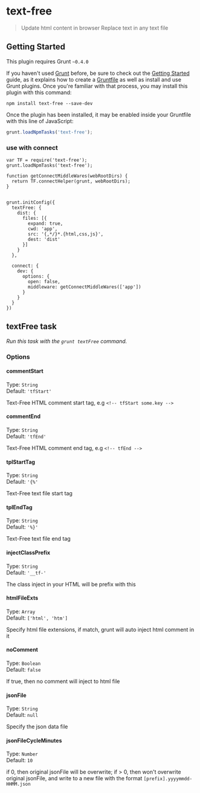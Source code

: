 # text-free

> Update html content in browser
> Replace text in any text file


## Getting Started
This plugin requires Grunt `~0.4.0`

If you haven't used [Grunt](http://gruntjs.com/) before, be sure to check out the [Getting Started](http://gruntjs.com/getting-started) guide, as it explains how to create a [Gruntfile](http://gruntjs.com/sample-gruntfile) as well as install and use Grunt plugins. Once you're familiar with that process, you may install this plugin with this command:

```shell
npm install text-free --save-dev
```

Once the plugin has been installed, it may be enabled inside your Gruntfile with this line of JavaScript:

```js
grunt.loadNpmTasks('text-free');
```

### use with connect

    var TF = require('text-free');
    grunt.loadNpmTasks('text-free');
    
    function getConnectMiddleWares(webRootDirs) {
      return TF.connectHelper(grunt, webRootDirs);
    }
    
    
    grunt.initConfig({
      textFree: {
        dist: {
          files: [{
            expand: true,
            cwd: 'app',
            src: '{,*/}*.{html,css,js}',
            dest: 'dist'
          }]
        }
      },
    
      connect: {
        dev: {
          options: {
            open: false,
            middleware: getConnectMiddleWares(['app'])
          }
        }
      }
    })



## textFree task
_Run this task with the `grunt textFree` command._

### Options


  
#### commentStart
Type: `String`  
Default: `'tfStart'`

Text-Free HTML comment start tag, e.g `<!-- tfStart some.key -->`

#### commentEnd
Type: `String`  
Default: `'tfEnd'`

Text-Free HTML comment end tag, e.g `<!-- tfEnd -->`

#### tplStartTag
Type: `String`  
Default: `'{%'`

Text-Free text file start tag

#### tplEndTag
Type: `String`  
Default: `'%}'`

Text-Free text file end tag

#### injectClassPrefix
Type: `String`  
Default: `'__tf-'`

The class inject in your HTML will be prefix with this

#### htmlFileExts
Type: `Array`  
Default: `['html', 'htm']`

Specify html file extensions, if match, grunt will auto inject html comment in it

#### noComment
Type: `Boolean`  
Default: `false`

If true, then no comment will inject to html file

#### jsonFile
Type: `String`  
Default: `null`

Specify the json data file


#### jsonFileCycleMinutes
Type: `Number`  
Default: `10`

if 0, then original jsonFile will be overwrite; if > 0, then won't overwrite original jsonFile, and write to a new file with the format `[prefix].yyyymmdd-HHMM.json` 

